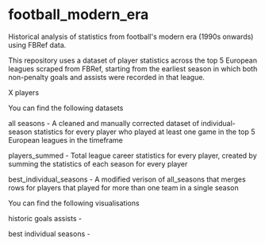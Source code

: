 # football_modern_era
Historical analysis of statistics from football's modern era (1990s onwards) using FBRef data.


This repository uses a dataset of player statistics across the top 5 European leagues scraped from FBRef, starting from the earliest season in which both non-penalty goals and assists were recorded in that league. 

X players


You can find the following datasets

all seasons - A cleaned and manually corrected dataset of individual-season statistics for every player who played at least one game in the top 5 European leagues in the timeframe

players_summed - Total league career statistics for every player, created by summing the statistics of each season for every player 

best_individual_seasons - A modified verison of all_seasons that merges rows for players that played for more than one team in a single season

You can find the following visualisations

historic goals assists -

best individual seasons -
